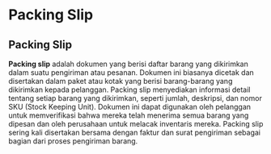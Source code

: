 # Packing Slip

## Packing Slip

**Packing slip** adalah dokumen yang berisi daftar barang yang dikirimkan dalam suatu pengiriman atau pesanan. Dokumen ini biasanya dicetak dan disertakan dalam paket atau kotak yang berisi barang-barang yang dikirimkan kepada pelanggan. Packing slip menyediakan informasi detail tentang setiap barang yang dikirimkan, seperti jumlah, deskripsi, dan nomor SKU (Stock Keeping Unit). Dokumen ini dapat digunakan oleh pelanggan untuk memverifikasi bahwa mereka telah menerima semua barang yang dipesan dan oleh perusahaan untuk melacak inventaris mereka. Packing slip sering kali disertakan bersama dengan faktur dan surat pengiriman sebagai bagian dari proses pengiriman barang.
